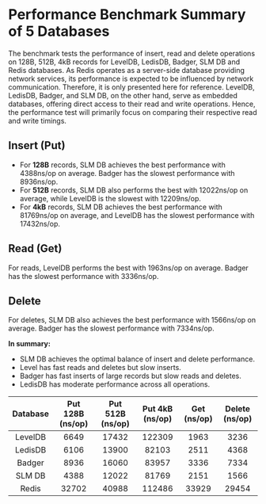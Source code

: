 # Performance Benchmark Summary of 5 Databases 
The benchmark tests the performance of insert, read and delete operations on 128B, 512B, 4kB records for LevelDB, LedisDB, Badger, SLM DB and Redis databases. 
As Redis operates as a server-side database providing network services, its performance is expected to be influenced by network communication. Therefore, it is only presented here for reference. LevelDB, LedisDB, Badger, and SLM DB, on the other hand, serve as embedded databases, offering direct access to their read and write operations. Hence, the performance test will primarily focus on comparing their respective read and write timings.

## Insert (Put) 
+ For **128B** records, SLM DB achieves the best performance with 4388ns/op on average. Badger has the slowest performance with 8936ns/op. 
+ For **512B** records, SLM DB also performs the best with 12022ns/op on average, while LevelDB is the slowest with 12209ns/op. 
+ For **4kB** records, SLM DB achieves the best performance with 81769ns/op on average, and LevelDB has the slowest performance with 17432ns/op. 

## Read (Get) 
For reads, LevelDB performs the best with 1963ns/op on average. Badger has the slowest performance with 3336ns/op. 

## Delete 
For deletes, SLM DB also achieves the best performance with 1566ns/op on average.  Badger has the slowest performance with 7334ns/op.

**In summary:**

+ SLM DB achieves the optimal balance of insert and delete performance. 
+ Level has fast reads and deletes but slow inserts. 
+ Badger has fast inserts of large records but slow reads and deletes. 
+ LedisDB has moderate performance across all operations. 

| Database  | Put 128B (ns/op) | Put 512B (ns/op)  | Put 4kB (ns/op)  | Get (ns/op)  | Delete (ns/op)  |
|:-:|:-:|:-:|:-:|:-:|:-:|
| LevelDB  | 6649  | 17432  | 122309  | 1963  | 3236  |
| LedisDB  | 6106  | 13900  | 82103  | 2511  | 4368  |
| Badger  | 8936  | 16060  | 83957  | 3336  | 7334  |
| SLM DB | 4388  | 12022  | 81769  | 2151  | 1566  |
| Redis   | 32702  | 40988  | 112486  | 33929  | 29454  |
